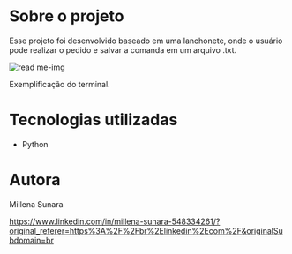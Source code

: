 # Sobre o projeto
Esse projeto foi desenvolvido baseado em uma lanchonete, onde o usuário pode realizar o pedido e salvar a comanda em um arquivo .txt.

![read me-img](https://github.com/millenasunara/Lanchonete/assets/148871283/89047f09-a393-4a29-9c57-4060aacfe0bb)


Exemplificação do terminal.

# Tecnologias utilizadas
- Python 
  
# Autora

Millena Sunara

https://www.linkedin.com/in/millena-sunara-548334261/?original_referer=https%3A%2F%2Fbr%2Elinkedin%2Ecom%2F&originalSubdomain=br
